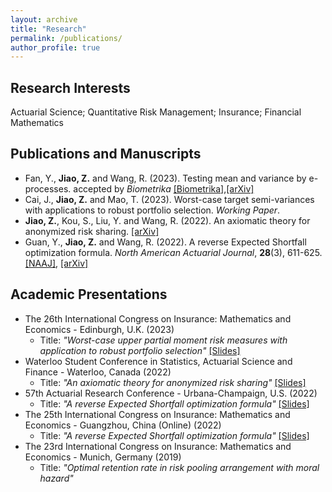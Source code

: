 ```yaml
---
layout: archive
title: "Research"
permalink: /publications/
author_profile: true
---
```


<h2>Research Interests</h2>
Actuarial Science; Quantitative Risk Management; Insurance; Financial Mathematics

<h2>Publications and Manuscripts</h2>

* Fan, Y., <b>Jiao, Z.</b> and Wang, R. (2023). Testing mean and variance by e-processes. accepted by <i>Biometrika</i> [[Biometrika]](https://arxiv.org/abs/2301.12480),[[arXiv]](https://arxiv.org/abs/2301.12480)
* Cai, J., <b>Jiao, Z.</b> and Mao, T. (2023). Worst-case target semi-variances with applications to robust portfolio selection. <i>Working Paper</i>.
* <b>Jiao, Z.</b>, Kou, S., Liu, Y. and Wang, R. (2022). An axiomatic theory for anonymized risk sharing. [[arXiv]](https://arxiv.org/abs/2208.07533)
* Guan, Y., <b>Jiao, Z.</b> and Wang, R. (2022). A reverse Expected Shortfall optimization formula. <i>North American Actuarial Journal</i>, <b>28</b>(3), 611-625. [[NAAJ]](https://doi.org/10.1080/10920277.2023.2249524), [[arXiv]](https://arxiv.org/abs/2203.02599)
  <!--  <b>Jiao, Z.</b> (2019). Optimal mutual risking sharing arrangement with moral hazard. <i>Graduate Dissertation</i> - Advisor: Ming Zhou. -->

<h2>Academic Presentations</h2>

* The 26th International Congress on Insurance: Mathematics and Economics - Edinburgh, U.K. (2023)
  * Title: <i>"Worst-case upper partial moment risk measures with application to robust portfolio selection"</i>  [[Slides]](http://zhanyij.github.io/files/26th_ime.pdf)
* Waterloo Student Conference in Statistics, Actuarial Science and Finance - Waterloo, Canada (2022)
  * Title: <i>"An axiomatic theory for anonymized risk sharing"</i>  [[Slides]](http://zhanyij.github.io/files/uw.pdf)
* 57th Actuarial Research Conference - Urbana-Champaign, U.S. (2022)
  * Title: <i>"A reverse Expected Shortfall optimization formula"</i>  [[Slides]](http://zhanyij.github.io/files/57th_arc.pdf)
* The 25th International Congress on Insurance: Mathematics and Economics - Guangzhou, China (Online) (2022)
  * Title: <i>"A reverse Expected Shortfall optimization formula"</i>  [[Slides]](http://zhanyij.github.io/files/25th_ime.pdf)
* The 23rd International Congress on Insurance: Mathematics and Economics - Munich, Germany (2019)
  * Title: <i>"Optimal retention rate in risk pooling arrangement with moral hazard"</i>
